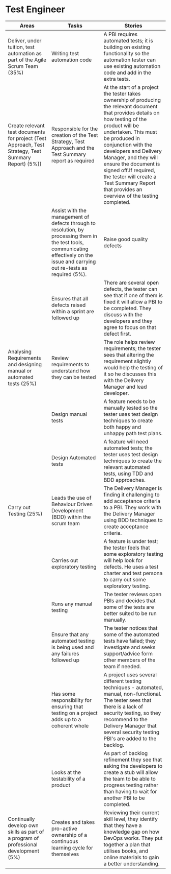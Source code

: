 # Test Engineer
  
|  Areas | Tasks | Stories |  
| --- | --- | --- |  
| ​Deliver, under tuition, test automation as part of the Agile Scrum Team (35%) | ​Writing test automation code | ​A PBI requires automated tests; it is building on existing functionality so the automation tester can use existing automation code and add in the extra tests. |  
| Create relevant test documents for project (Test Approach, Test Strategy, Test Summary Report) (5%)) | Responsible for the creation of the Test Strategy, Test Approach and the Test Summary report as required | At the start of a project the tester takes ownership of producing the relevant document that provides details on how testing of the product will be undertaken. This must be produced in conjunction with the developers and Delivery Manager, and they will ensure the document is signed off.If required, the tester will create a Test Summary Report that provides an overview of the testing completed. |  
| ​ |  Assist with the management of defects through to resolution, by processing them in the test tools, communicating effectively on the issue and carrying out re-tests as required (5%). | Raise good quality defects | The tester discovers a defect in a product. They raise a defect and include details on the impact, how the defect can be re-created and its importance. |  
| ​ | ​Ensures that all defects raised within a sprint are followed up | ​There are several open defects, the tester can see that if one of them is fixed it will allow a PBI to be completed. They discuss with the developers and they agree to focus on that defect first. |  
| Analysing Requirements and designing manual or automated tests (25%) | Review requirements to understand how they can be tested | The role helps review requirements; the tester sees that altering the requirement slightly would help the testing of it so he discusses this with the Delivery Manager and lead developer. |  
| ​ | ​Design manual tests | ​A feature needs to be manually tested so the tester uses test design techniques to create both happy and unhappy path test plans. |  
| ​ | ​Design Automated tests | ​A feature will need automated tests; the tester uses test design techniques to create the relevant automated tests, using TDD and BDD approaches. |  
| ​Carry out Testing (25%) | Leads the use of Behaviour Driven Development (BDD) within the scrum team | The Delivery Manager is finding it challenging to add acceptance criteria to a PBI. They work with the Delivery Manager using BDD techniques to create acceptance criteria. |  
| ​ | Carries out exploratory testing  | A feature is under test; the tester feels that some exploratory testing will help look for defects.  He uses a test charter and test persona to carry out some exploratory testing. |  
| ​ | ​Runs any manual testing  | ​The tester reviews open PBIs and decides that some of the tests are better suited to be run manually. |  
| ​ | ​Ensure that any automated testing is being used and any failures followed up | ​The tester notices that some of the automated tests have failed; they investigate and seeks support/advice form other members of the team if needed. |  
| ​ | Has some responsibility for ensuring that testing on a project adds up to a coherent whole | A project uses several different testing techniques - automated, manual, non-functional. The tester sees that there is a lack of security testing, so they recommend to the Delivery Manager that several security testing PBI&#39;s are added to the backlog. |  
| ​ | ​​Looks at the testability of a product | As part of backlog refinement they see that asking the developers to create a stub will allow the team to be able to progress testing rather than having to wait for another PBI to be completed. |  
| ​Continually develop own skills as part of a program of professional development (5%) | ​Creates and takes pro-active ownership of a continuous learning cycle for themselves | ​Reviewing their current skill level, they identify that they have a knowledge gap on how DevOps works. They put together a plan that utilises books, and online materials to gain a better understanding. |
